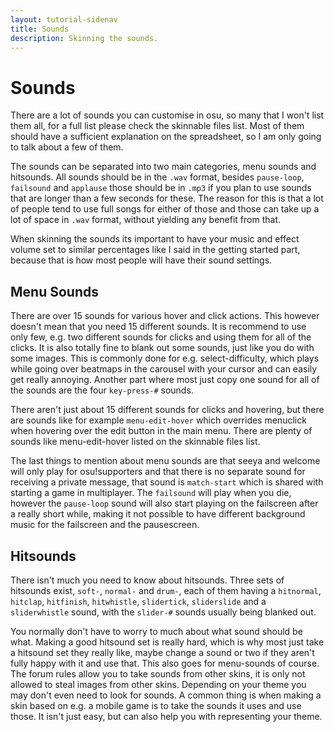 ```yaml
---
layout: tutorial-sidenav
title: Sounds
description: Skinning the sounds.
---
```


# Sounds
There are a lot of sounds you can customise in osu, so many that I won't list them all, for a full list please check the skinnable files list. Most of them should have a sufficient explanation on the spreadsheet, so I am only going to talk about a few of them.

The sounds can be separated into two main categories, menu sounds and hitsounds. All sounds should be in the ``.wav`` format, besides ``pause-loop``, ``failsound`` and ``applause`` those should be in ``.mp3`` if you plan to use sounds that are longer than a few seconds for these. The reason for this is that a lot of people tend to use full songs for either of those and those can take up a lot of space in ``.wav`` format, without yielding any benefit from that. 

When skinning the sounds its important to have your music and effect volume set to similar percentages like I said in the getting started part, because that is how most people will have their sound settings.

## Menu Sounds

There are over 15 sounds for various hover and click actions. This however doesn't mean that you need 15 different sounds. It is recommend to use only few, e.g. two different sounds for clicks and using them for all of the clicks. It is also totally fine to blank out some sounds, just like you do with some images. This is commonly done for e.g. select-difficulty, which plays while going over beatmaps in the carousel with your cursor and can easily get really annoying. Another part where most just copy one sound for all of the sounds are the four ``key-press-#`` sounds.

There aren't just about 15 different sounds for clicks and hovering, but there are sounds like for example ``menu-edit-hover`` which overrides menuclick when hovering over the edit button in the main menu. There are plenty of sounds like menu-edit-hover listed on the skinnable files list.

The last things to mention about menu sounds are that seeya and welcome will only play for osu!supporters and that there is no separate sound for receiving a private message, that sound is ``match-start`` which is shared with starting a game in multiplayer. The ``failsound`` will play when you die, however the ``pause-loop`` sound will also start playing on the failscreen after a really short while, making it not possible to have different background music for the failscreen and the pausescreen.

## Hitsounds

There isn't much you need to know about hitsounds. Three sets of hitsounds exist, ``soft-``, ``normal-`` and ``drum-``, each of them having a ``hitnormal``, ``hitclap``, ``hitfinish``, ``hitwhistle``, ``slidertick``, ``sliderslide`` and a ``sliderwhistle`` sound, with the ``slider-#`` sounds usually being blanked out.

You normally don't have to worry to much about what sound should be what. Making a good hitsound set is really hard, which is why most just take a hitsound set they really like, maybe change a sound or two if they aren't fully happy with it and use that. This also goes for menu-sounds of course. The forum rules allow you to take sounds from other skins, it is only not allowed to steal images from other skins. Depending on your theme you may don't even need to look for sounds. A common thing is when making a skin based on e.g. a mobile game is to take the sounds it uses and use those. It isn't just easy, but can also help you with representing your theme.